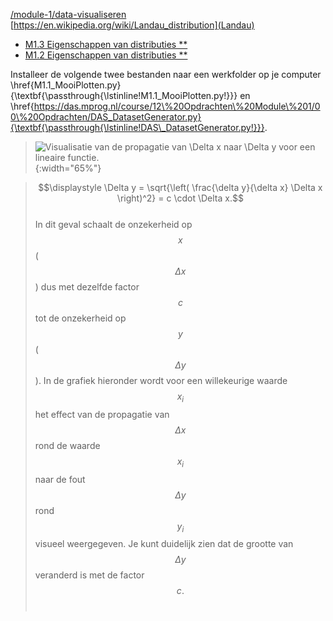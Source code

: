 [/module-1/data-visualiseren](visualiseren)
[https://en.wikipedia.org/wiki/Landau_distribution](Landau)
<!--REF\ref{/module-1/data-visualiseren}-->

* [M1.3 Eigenschappen van distributies \*\*](/opdrachten-module-1/eigenschappen)
* [M1.2 Eigenschappen van distributies \*\*](/opdrachten-module-1/eigenschappen2)

Installeer de volgende twee bestanden naar een werkfolder op je computer \href{M1.1_MooiPlotten.py}{\textbf{\passthrough{\lstinline!M1.1\_MooiPlotten.py!}}} en \href{https://das.mprog.nl/course/12\%20Opdrachten\%20Module\%201/00\%20Opdrachten/DAS_DatasetGenerator.py}{\textbf{\passthrough{\lstinline!DAS\_DatasetGenerator.py!}}}.


> ![Visualisatie van de propagatie van $$\Delta x$$ naar $$\Delta y$$ voor een lineaire functie.](Foutenpropagatie_const.png){:width="65%"}



> $$\displaystyle \Delta y = \sqrt{\left( \frac{\delta y}{\delta x} \Delta x \right)^2} = c \cdot \Delta x.$$<br>
> In dit geval schaalt de onzekerheid op $$x$$ ($$\Delta x$$) dus met dezelfde factor $$c$$ tot de onzekerheid op $$y$$ ($$\Delta y$$). In de grafiek hieronder<!--FIG (Fig. \ref{fig:Foutenpropagatie_const})--> wordt voor een willekeurige waarde $$x_i$$ het effect van de propagatie van $$\Delta x$$ rond de waarde $$x_i$$ naar de fout $$\Delta y$$ rond $$y_i$$ visueel weergegeven. Je kunt duidelijk zien dat de grootte van $$\Delta y$$ veranderd is met de factor $$c.$$<br>


